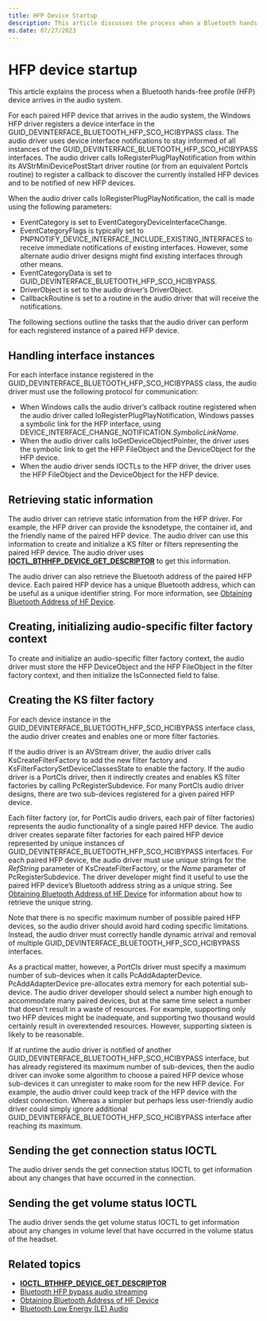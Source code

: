 ```yaml
---
title: HFP Device Startup
description: This article discusses the process when a Bluetooth hands-free profile (HFP) device arrives in the audio system.
ms.date: 07/27/2023
---
```


# HFP device startup

This article explains the process when a Bluetooth hands-free profile (HFP) device arrives in the audio system.

For each paired HFP device that arrives in the audio system, the Windows HFP driver registers a device interface in the GUID_DEVINTERFACE_BLUETOOTH_HFP_SCO_HCIBYPASS class. The audio driver uses device interface notifications to stay informed of all instances of the GUID_DEVINTERFACE_BLUETOOTH_HFP_SCO_HCIBYPASS interfaces. The audio driver calls IoRegisterPlugPlayNotification from within its AVStrMiniDevicePostStart driver routine (or from an equivalent Portcls routine) to register a callback to discover the currently installed HFP devices and to be notified of new HFP devices.

When the audio driver calls IoRegisterPlugPlayNotification, the call is made using the following parameters:

- EventCategory is set to EventCategoryDeviceInterfaceChange.
- EventCategoryFlags is typically set to PNPNOTIFY_DEVICE_INTERFACE_INCLUDE_EXISTING_INTERFACES to receive immediate notifications of existing interfaces. However, some alternate audio driver designs might find existing interfaces through other means.
- EventCategoryData is set to GUID_DEVINTERFACE_BLUETOOTH_HFP_SCO_HCIBYPASS.
- DriverObject is set to the audio driver’s DriverObject.
- CallbackRoutine is set to a routine in the audio driver that will receive the notifications.

The following sections outline the tasks that the audio driver can perform for each registered instance of a paired HFP device.

## Handling interface instances

For each interface instance registered in the GUID_DEVINTERFACE_BLUETOOTH_HFP_SCO_HCIBYPASS class, the audio driver must use the following protocol for communication:

- When Windows calls the audio driver’s callback routine registered when the audio driver called IoRegisterPlugPlayNotification, Windows passes a symbolic link for the HFP interface, using DEVICE_INTERFACE_CHANGE_NOTIFICATION.*SymbolicLinkName*.
- When the audio driver calls IoGetDeviceObjectPointer, the driver uses the symbolic link to get the HFP FileObject and the DeviceObject for the HFP device.
- When the audio driver sends IOCTLs to the HFP driver, the driver uses the HFP FileObject and the DeviceObject for the HFP device.

## Retrieving static information

The audio driver can retrieve static information from the HFP driver. For example, the HFP driver can provide the ksnodetype, the container id, and the friendly name of the paired HFP device. The audio driver can use this information to create and initialize a KS filter or filters representing the paired HFP device. The audio driver uses [**IOCTL_BTHHFP_DEVICE_GET_DESCRIPTOR**](/windows-hardware/drivers/ddi/bthhfpddi/ni-bthhfpddi-ioctl_bthhfp_device_get_descriptor) to get this information.

The audio driver can also retrieve the Bluetooth address of the paired HFP device. Each paired HFP device has a unique Bluetooth address, which can be useful as a unique identifier string. For more information, see [Obtaining Bluetooth Address of HF Device](obtaining-bluetooth-address-of-hf-device.md).

## Creating, initializing audio-specific filter factory context

To create and initialize an audio-specific filter factory context, the audio driver must store the HFP DeviceObject and the HFP FileObject in the filter factory context, and then initialize the IsConnected field to false.

## Creating the KS filter factory

For each device instance in the GUID_DEVINTERFACE_BLUETOOTH_HFP_SCO_HCIBYPASS interface class, the audio driver creates and enables one or more filter factories.

If the audio driver is an AVStream driver, the audio driver calls KsCreateFilterFactory to add the new filter factory and KsFilterFactorySetDeviceClassesState to enable the factory. If the audio driver is a PortCls driver, then it indirectly creates and enables KS filter factories by calling PcRegisterSubdevice. For many PortCls audio driver designs, there are two sub-devices registered for a given paired HFP device.

Each filter factory (or, for PortCls audio drivers, each pair of filter factories) represents the audio functionality of a single paired HFP device. The audio driver creates separate filter factories for each paired HFP device represented by unique instances of GUID_DEVINTERFACE_BLUETOOTH_HFP_SCO_HCIBYPASS interfaces. For each paired HFP device, the audio driver must use unique strings for the *RefString* parameter of KsCreateFilterFactory, or the *Name* parameter of PcRegisterSubdevice. The driver developer might find it useful to use the paired HFP device’s Bluetooth address string as a unique string. See [Obtaining Bluetooth Address of HF Device](obtaining-bluetooth-address-of-hf-device.md) for information about how to retrieve the unique string.

Note that there is no specific maximum number of possible paired HFP devices, so the audio driver should avoid hard coding specific limitations. Instead, the audio driver must correctly handle dynamic arrival and removal of multiple GUID_DEVINTERFACE_BLUETOOTH_HFP_SCO_HCIBYPASS interfaces.

As a practical matter, however, a PortCls driver must specify a maximum number of sub-devices when it calls PcAddAdapterDevice. PcAddAdapterDevice pre-allocates extra memory for each potential sub-device. The audio driver developer should select a number high enough to accommodate many paired devices, but at the same time select a number that doesn't result in a waste of resources. For example, supporting only two HFP devices might be inadequate, and supporting two thousand would certainly result in overextended resources. However, supporting sixteen is likely to be reasonable.

If at runtime the audio driver is notified of another GUID_DEVINTERFACE_BLUETOOTH_HFP_SCO_HCIBYPASS interface, but has already registered its maximum number of sub-devices, then the audio driver can invoke some algorithm to choose a paired HFP device whose sub-devices it can unregister to make room for the new HFP device. For example, the audio driver could keep track of the HFP device with the oldest connection. Whereas a simpler but perhaps less user-friendly audio driver could simply ignore additional GUID_DEVINTERFACE_BLUETOOTH_HFP_SCO_HCIBYPASS interface after reaching its maximum.

## Sending the get connection status IOCTL

The audio driver sends the get connection status IOCTL to get information about any changes that have occurred in the connection.

## Sending the get volume status IOCTL

The audio driver sends the get volume status IOCTL to get information about any changes in volume level that have occurred in the volume status of the headset.

## Related topics

- **[IOCTL_BTHHFP_DEVICE_GET_DESCRIPTOR](/windows-hardware/drivers/ddi/bthhfpddi/ni-bthhfpddi-ioctl_bthhfp_device_get_descriptor)**  
- [Bluetooth HFP bypass audio streaming](bluetooth-hfp-bypass-audio-streaming.md)  
- [Obtaining Bluetooth Address of HF Device](obtaining-bluetooth-address-of-hf-device.md)
- [Bluetooth Low Energy (LE) Audio](../bluetooth/bluetooth-low-energy-audio.md)
